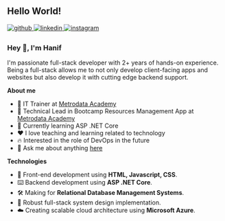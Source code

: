## Hello World!

<a href="https://github.com/fahrihanif" target="_blank">
<img src=https://img.shields.io/badge/github-%2324292e.svg?&style=for-the-badge&logo=github&logoColor=white alt=github style="margin-bottom: 5px;" />
</a>
<a href="https://linkedin.com/in/fahrihanif" target="_blank">
<img src=https://img.shields.io/badge/linkedin-%231E77B5.svg?&style=for-the-badge&logo=linkedin&logoColor=white alt=linkedin style="margin-bottom: 5px;" />
</a>
<a href="https://instagram.com/_fahrihanif" target="_blank">
<img src=https://img.shields.io/badge/instagram-%23000000.svg?&style=for-the-badge&logo=instagram&logoColor=white alt=instagram style="margin-bottom: 5px;" />
</a>  

### Hey 👋, I'm Hanif  
I'm passionate full-stack developer with 2+ years of hands-on experience. Being a full-stack allows me to not only develop client-facing apps and websites but also develop it with cutting edge backend support.  
  
**About me**
- 💼 IT Trainer at [Metrodata Academy](https://metrodataacademy.id/tentang-kami)
- 💼 Technical Lead in Bootcamp Resources Management App at [Metrodata Academy](https://metrodataacademy.id/tentang-kami)
- 📖 Currently learning ASP .NET Core
- ❤️ I love teaching and learning related to technology
- 🔥 Interested in the role of DevOps in the future
- 💬 Ask me about anything [here](https://www.linkedin.com/in/fahrihanif/)

**Technologies**
- 🎨 Front-end development using **HTML, Javascript, CSS**.
- ⌨️ Backend development using **ASP .NET Core**.
- 🛠️ Making for **Relational Database Management Systems**.
- 🧩 Robust full-stack system design implementation.
- ☁️ Creating scalable cloud architecture using **Microsoft Azure**.

